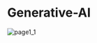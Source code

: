 # Generative-AI

![page1_1](https://github.com/user-attachments/assets/1a587742-11f2-4a63-876d-9de1bb04d3b7)

